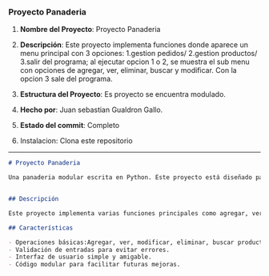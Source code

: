 ### Proyecto Panaderia

1. **Nombre del Proyecto**: Proyecto Panaderia
2. **Descripción**: Este proyecto implementa funciones donde aparece un menu principal con 3 opciones: 1.gestion pedidos/ 2.gestion productos/ 3.salir del programa; al ejecutar opcion 1 o 2, se muestra el sub menu con opciones de agregar, ver, eliminar, buscar y modificar. Con la opcion 3 sale del programa.

3. **Estructura del Proyecto**: Es proyecto se encuentra modulado.
4. **Hecho por**: Juan sebastian Gualdron Gallo.
5. **Estado del commit**: Completo
6. Instalacion: Clona este repositorio



---


```markdown
# Proyecto Panaderia

Una panaderia modular escrita en Python. Este proyecto está diseñado para ser claro, modular y fácil de extender.


## Descripción

Este proyecto implementa varias funciones principales como agregar, ver, filtrar, eliminar, modificar tanto productos como pedidos. El código está organizado en módulos separados para facilitar la mantenibilidad y reutilización.

## Características

- Operaciones básicas:Agregar, ver, modificar, eliminar, buscar productos y pedidos.
- Validación de entradas para evitar errores.
- Interfaz de usuario simple y amigable.
- Código modular para facilitar futuras mejoras.
